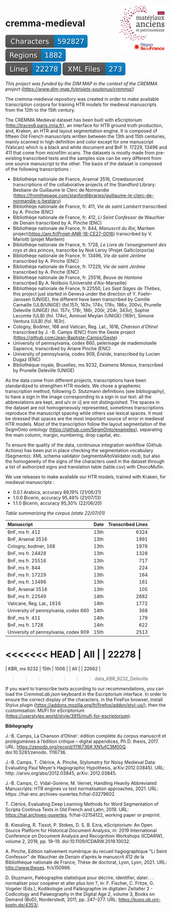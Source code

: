 <img src="dim-map.png" width=150 align=right>

# cremma-medieval

![characters badge](badges/characters.svg) ![regions badge](badges/regions.svg) ![lines badge](badges/lines.svg) ![files badge](badges/files.svg) 



*This project was funded by the DIM MAP in the context of the CREMMA project (https://www.dim-map.fr/projets-soutenus/cremma/)*

The cremma-medieval repository was created in order to make available transcription corpora for training HTR models for medieval manuscripts from the 12th to the 15th century.

The CREMMA Medieval dataset has been built with eScriptorium (http://traces6.paris.inria.fr), an interface for HTR ground truth production, and, Kraken, an HTR and layout segmentation engine. It is composed of fifteen Old French manuscripts written between the 13th and 15th centuries, mainly scanned in high definition and color except for one manuscript (Vatican) which is a black and white document and BnF fr. 17229, 13496 and 411 that come from microfilm scans. The datasets is mostly made from pre-existing transcribed texts and the samples size can be very different from one source manuscript to the other. The basis of the dataset is composed of the following transcriptions : 

*  Bibliothèqe nationale de France, Arsenal 3516, Crowdsourced transcriptions of the collaborative projects of the Standford Library: Bestiaire de Guillaume le Clerc de Normandie (https://fromthepage.com/stanfordlibraries/guillaume-le-clerc-de-normandie-s-bestiary)
*  Bibliothèqe nationale de France, fr. 411, *Vie de saint Lambert*  transcribed by A. Pinche (ENC) 
*  Bibliothèqe nationale de France, fr. 412, *Li Seint Confessor* de Wauchier de Denain transcribed by A. Pinche (ENC) 
*  Bibliothèqe nationale de France, fr. 844, *Manuscrit du Roi*, Maritem project(https://anr.fr/Projet-ANR-18-CE27-0016) transcribed by V. Mariotti (projet Maritem)
*  Bibliothèqe nationale de France, fr. 1728, *Le Livre de l'enseignement des roys et des princes*, transcribe by Noé Leroy (Projet Gallic(orpor)a)
*  Bibliothèqe nationale de France, fr. 13496, *Vie de saint Jérôme* transcribed by A. Pinche (ENC) 
*  Bibliothèqe nationale de France, fr. 17229, *Vie de saint Jérôme* transcribed by A. Pinche (ENC) 
*  Bibliothèqe nationale de France, fr. 25516, *Beuve de Hantone* transcribed By A. Nolibois (Université d'Aix-Marseille)
*  Bibliothèqe nationale de France, fr.22550, *Les Sept Sages de Thèbes*, this project just started in Geneva under the direction of Y. Foehr-Janssen (UNIGE), the different have been transcribed by Camille Carnaille (ULB/UNIGE) (fol.157r, 163v, 174v, 178v, 186v, 200v), Prunelle Deleville (UNIGE) (fol. 157v, 178r, 186r, 200r, 204r, 343v), Sophie Lecomte (ULB) (fol. 174v), Aminoel Meylan (UNIGE) (169r), Simone Ventura (ULB) (fol. 163r). 
* Cologny, Bodmer, 168 and Vatican, Reg. Lat., 1616, *Chanson d'Otinel* transcribed by J. -B. Camps (ENC)  from the Geste project (https://github.com/Jean-Baptiste-Camps/Geste)
* University of pennsylvania, codex 660, pelerinage de mademoiselle Sapience, transcribed by Ariane Pinche (ENC) 
* University of pennsylvania, codex 909, *Énéide*, transcribed by Lucien Dugaz (ENC)
* Bibliothèque royale, Bruxelles, ms 9232, *Examens Moraux*, transcribed by Prunelle Deleville (UNIGE)


As the data come from different projects, transcriptions have been standardized to strengthen HTR models. We chose a graphemic transcription method, following D. Stutzmann definitions (see bibliography), to have a sign in the image corresponding to a sign in our text: all the abbreviations are kept, and u/v or i/j are not distinguished. The spaces in the dataset are not homogeneously represented, sometimes transcriptions reproduce the manuscript spacing while others use lexical spaces. It must be stressed that spaces are the most important source of error in medieval HTR models. Most of the transcription follow the layout segmentation of the SegmOnto ontology (https://github.com/SegmOnto/examples), separating the main column, margin, numbering, drop capital, etc. 

To ensure the quality of the data, continuous integration workflow (Github Actions) has been put in place checking the segmentation vocabulary (Segmento): XML schema validator (segmentoAltoValidator.xsd), but also the homogeneity of the signs of the characters used in the dataset through a list of authorized signs and translation table (table.csv) with ChocoMufin.

We use releases to make available our HTR models, trained with Kraken, for medieval manuscripts :

- 0.0.1 Arabica, accuracy 89,19% (21/06/21)
- 1.0.0 Bicerin, accuracy 95,49% (21/07/13)
- 1.1.0 Bicerin, accuracy 95,30% (22/06/20)

*Table summarizing the corpus (state 22/07/01)*

 Manuscript                            | Date | Transcribed Lines |
|:---------------------------------------|:------|-------------------:|
| BnF, ms fr. 412                       | 13th | 6324              |
| BnF, Arsenal 3516                     | 13th | 1991              |
| Cologny, bodmer, 168                  | 13th | 1976              |
| BnF, ms fr. 24428                     | 13th | 1328              |
| BnF, ms fr. 25516                     | 13th | 717               |
| BnF, ms fr. 844                       | 13th | 224               |
| BnF, ms fr. 17229                     | 13th | 164               |
| BnF, ms fr. 13496                     | 13th | 161               |
| BnF, Arsenal 3516                     | 13th | 105               |
| BnF, ms fr. 22549                     | 14th | 2682              |
| Vaticane, Reg. Lat., 1616             | 14th | 1772              |
| University of pennsylvania, codex 660 | 14th | 368               |
| BnF, ms fr. 411                       | 14th | 179               |
| BnF, ms fr. 1728                       | 14th |622           |
| University of pennsylvania, codex 909 | 15th | 2513              |
<<<<<<< HEAD
| All                                   |      | 22278            |
=======
| KBR, ms 9232                          | 15th | 1006              |
| All                                   |      | 22662             |
>>>>>>> data_KBR_9232_Deleville


If you want to transcribe texts according to our recommendations, you can load the *CremmaLab.json* keyboard in the Escriptorium interface. In order to ensure the correct display of the characters, in the FireFox browser, install Stylus plugin (https://addons.mozilla.org/fr/firefox/addon/styl-us/), then the customisation: MUFI for eScriptorium (https://userstyles.world/style/3915/mufi-for-escriptorium).

**Bibliography** 

J.-B. Camps, La Chanson d’Otinel : édition complète du corpus manuscrit
et prolégomènes à l’édition critique – digital appendices, Ph.D. thesis, 2017. URL: https://zenodo.org/record/1116736#.XN1ufC3M00Q. doi:10.5281/zenodo. 1116736.

J.-B. Camps, T. Clérice, A. Pinche, Stylometry for Noisy Medieval Data: Evaluating Paul Meyer’s Hagiographic Hypothesis, arXiv:2012.03845). URL: http: //arxiv.org/abs/2012.03845, arXiv: 2012.03845.

J.-B. Camps, C. Vidal-Gorène, M. Vernet, Handling Heavily Abbreviated Manuscripts: HTR engines vs text normalisation approaches, 2021. URL: https: //hal-enc.archives-ouvertes.fr/hal-03279602.

T. Clérice, Evaluating Deep Learning Methods for Word Segmentation of Scripta Continua Texts in Old French and Latin, 2019. URL: https://hal.archives-ouvertes. fr/hal-02154122, working paper or preprint.

B. Kiessling, R. Tissot, P. Stokes, D. S. B. Ezra, eScriptorium: An Open Source Platform for Historical Document Analysis, in: 2019 International Conference on
Document Analysis and Recognition Workshops (ICDARW), volume 2, 2019, pp.
19–19. doi:10.1109/ICDARW.2019.10032.

A. Pinche, Edition nativement numérique du recueil hagiographique "Li Seint Confessor" de Wauchier de Denain d’après le manuscrit 412 de la Bibliothèque nationale de France, Thèse de doctorat, Lyon, Lyon, 2021. URL: http://www.theses.
fr/s150996.

D. Stuzmann, Paléographie statistique pour décrire, identifier, dater. . . normaliser pour coopérer et aller plus loin ?, in: F. Fischer, C. Fritze, G. Vogeler (Eds.), Kodikologie und Paläographie im digitalen Zeitalter 2 - Codicology and Palaeography in the Digital Age 2, volume 3, Books on Demand (BoD), Norderstedt, 2011, pp. 247–277. URL: https://kups.ub.uni-koeln.de/4353/.











